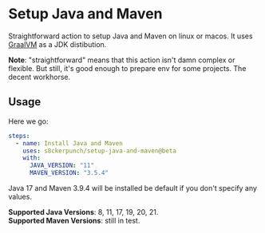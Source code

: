 # Setup Java and Maven

Straightforward action to setup Java and Maven on linux or macos. It uses [GraalVM](https://github.com/graalvm) as a JDK distibution.<br>

**Note**: "straightforward" means that this action isn't damn complex or flexible. But still, it's good enough to prepare env for some projects. The decent workhorse.

## Usage

Here we go:

```yaml
steps:
  - name: Install Java and Maven
    uses: s8ckerpunch/setup-java-and-maven@beta
    with:
      JAVA_VERSION: "11"
      MAVEN_VERSION: "3.5.4"
```

Java 17 and Maven 3.9.4 will be installed be default if you don't specify any values.

**Supported Java Versions**: 8, 11, 17, 19, 20, 21.</br>
**Supported Maven Versions**: still in test.
